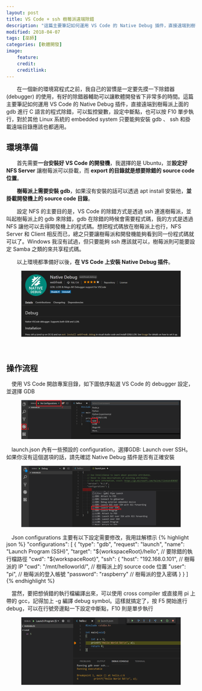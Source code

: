 ```yaml
---
layout: post
title: VS Code + ssh 樹莓派遠端除錯
description: "這篇主要筆記如何運用 VS Code 的 Native Debug 插件，直接遠端到樹莓派(Raspberry Pi)上面的 gdb 進行 C 語言的程式除錯，可以監控變數，設定中斷點，也可以按 F10 單步執行，對於其他 Linux 系統的 embedded system 只要能夠安裝 gdb、ssh 和掛載遠端目錄應該也都適用"
modified: 2018-04-07
tags: [巫師]
categories: [軟體開發]
image:
    feature: 
    credit: 
    creditlink: 
---
```


　　在一個新的環境寫程式之前，我自己的習慣是一定要先摸一下除錯器 (debugger) 的使用，有好的除錯器輔助可以讓軟體開發省下非常多的時間。這篇主要筆記如何運用 VS Code 的 Native Debug 插件，直接遠端到樹莓派上面的 gdb 進行 C 語言的程式除錯，可以監控變數，設定中斷點，也可以按 F10 單步執行，對於其他 Linux 系統的 embedded system 只要能夠安裝 gdb 、 ssh 和掛載遠端目錄應該也都適用。

<!--more-->

## 環境準備

　　首先需要**一台安裝好 VS Code 的開發機**，我選擇的是 Ubuntu，並**設定好 NFS Server** 讓樹莓派可以掛載，而 **export 的目錄就是想要除錯的 source code 位置**。

　　**樹莓派上需要安裝 gdb**，如果沒有安裝的話可以透過 apt install 安裝他，**並掛載開發機上的 source code 目錄**。

　　設定 NFS 的主要目的是，VS Code 的除錯方式是透過 ssh 連進樹莓派，並叫起樹莓派上的 gdb 來除錯，gdb 在除錯的時候會需要程式碼，我的方式是透過 NFS 讓他可以去得開發機上的程式碼。想把程式碼放在樹莓派上也行，NFS Server 和 Client 相反而已，總之只要讓樹莓派和開發機能夠看到同一份程式碼就可以了。Windows 我沒有試過，但只要能夠 ssh 應該就可以，樹莓派則可能要設定 Samba 之類的來共享程式碼。

　　以上環境都準備好以後，**在 VS Code 上安裝 Native Debug 插件**。
<figure class="center">
<img src="/images/2018/04/native-debug-extension.png" alt="">
</figure>

　

## 操作流程

　使用 VS Code 開啟專案目錄，如下圖依序點選 VS Code 的 debugger 設定，並選擇 GDB
<figure class="center">
<img src="/images/2018/04/native-debug-1.png" alt="">
</figure>

　launch.json 內有一些預設的 configuration，選擇GDB: Launch over SSH。如果你沒有這個選項的話，請先確認 Native Debug 插件是否有正確安裝
<figure class="center">
<img src="/images/2018/04/native-debug-2.png" alt="">
</figure>

　Json configurations 主要有以下設定需要修改，我用註解標示
{% highlight json %}
"configurations": [
    {
        "type": "gdb",
        "request": "launch",
        "name": "Launch Program (SSH)",
        "target": "${workspaceRoot}/hello", // 要除錯的執行檔路徑
        "cwd": "${workspaceRoot}",
        "ssh": {
            "host": "192.168.0.101",        // 樹莓派的 IP
            "cwd": "/mnt/helloworld/",      // 樹莓派上的 source code 位置
            "user": "pi",                   // 樹莓派的登入帳號
            "password": "raspberry"         // 樹莓派的登入密碼
        }
    }
]
{% endhighlight %}

　當然，要把想偵錯的執行檔編譯出來，可以使用 cross compiler 或直接用 pi 上帶的 gcc，記得加上 -g 編譯 debug symbol。這樣就搞定了，按 F5 開始進行 debug，可以在行號旁邊點一下設定中斷點，F10 則是單步執行
<figure class="center">
<img src="/images/2018/04/native-debug-3.png" alt="">
</figure>